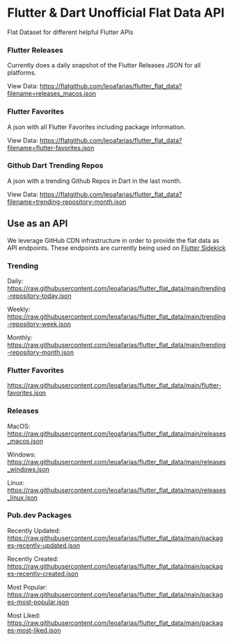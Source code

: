# Flutter & Dart Unofficial Flat Data API

Flat Dataset for different helpful Flutter APIs

### Flutter Releases

Currently does a daily snapshot of the Flutter Releases JSON for all platforms.

View Data: https://flatgithub.com/leoafarias/flutter_flat_data?filename=releases_macos.json

### Flutter Favorites

A json with all Flutter Favorites including package information.

View Data: https://flatgithub.com/leoafarias/flutter_flat_data?filename=flutter-favorites.json

### Github Dart Trending Repos

A json with a trending Github Repos in Dart in the last month.

View Data: https://flatgithub.com/leoafarias/flutter_flat_data?filename=trending-repository-month.json

## Use as an API

We leverage GitHub CDN infrastructure in order to provide the flat data as API endpoints. These endpoints are currently being used on [Flutter Sidekick](https://github.com/leoafarias/sidekick)

### Trending

Daily: https://raw.githubusercontent.com/leoafarias/flutter_flat_data/main/trending-repository-today.json

Weekly: https://raw.githubusercontent.com/leoafarias/flutter_flat_data/main/trending-repository-week.json

Monthly: https://raw.githubusercontent.com/leoafarias/flutter_flat_data/main/trending-repository-month.json

### Flutter Favorites

https://raw.githubusercontent.com/leoafarias/flutter_flat_data/main/flutter-favorites.json

### Releases

MacOS: https://raw.githubusercontent.com/leoafarias/flutter_flat_data/main/releases_macos.json

Windows: https://raw.githubusercontent.com/leoafarias/flutter_flat_data/main/releases_windows.json

Linux: https://raw.githubusercontent.com/leoafarias/flutter_flat_data/main/releases_linux.json

### Pub.dev Packages

Recently Updated: https://raw.githubusercontent.com/leoafarias/flutter_flat_data/main/packages-recently-updated.json

Recently Created: https://raw.githubusercontent.com/leoafarias/flutter_flat_data/main/packages-recently-created.json

Most Popular: https://raw.githubusercontent.com/leoafarias/flutter_flat_data/main/packages-most-popular.json

Most Liked: https://raw.githubusercontent.com/leoafarias/flutter_flat_data/main/packages-most-liked.json
